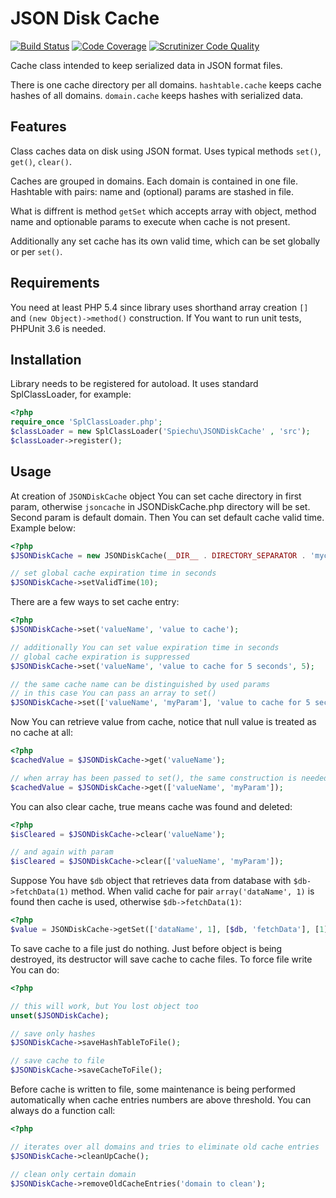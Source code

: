 # JSON Disk Cache

[![Build Status](https://secure.travis-ci.org/spiechu/JSON-Disk-Cache.png)](http://travis-ci.org/spiechu/JSON-Disk-Cache)
[![Code Coverage](https://scrutinizer-ci.com/g/spiechu/JSON-Disk-Cache/badges/coverage.png?b=master)](https://scrutinizer-ci.com/g/spiechu/JSON-Disk-Cache/?branch=master)
[![Scrutinizer Code Quality](https://scrutinizer-ci.com/g/spiechu/JSON-Disk-Cache/badges/quality-score.png?b=master)](https://scrutinizer-ci.com/g/spiechu/JSON-Disk-Cache/?branch=master)

Cache class intended to keep serialized data in JSON format files.

There is one cache directory per all domains. `hashtable.cache` keeps cache hashes of all domains. `domain.cache` keeps hashes with serialized data.

## Features

Class caches data on disk using JSON format. Uses typical methods `set()`, `get()`, `clear()`.

Caches are grouped in domains. Each domain is contained in one file. Hashtable with pairs: name and (optional) params are stashed in file.

What is diffrent is method `getSet` which accepts array with object, method name and optionable params to execute when cache is not present.

Additionally any set cache has its own valid time, which can be set globally or per `set()`.

## Requirements

You need at least PHP 5.4 since library uses shorthand array creation `[]` and `(new Object)->method()` construction.
If You want to run unit tests, PHPUnit 3.6 is needed.

## Installation

Library needs to be registered for autoload. It uses standard SplClassLoader, for example:

```php
<?php
require_once 'SplClassLoader.php';
$classLoader = new SplClassLoader('Spiechu\JSONDiskCache' , 'src');
$classLoader->register();
```

## Usage

At creation of `JSONDiskCache` object You can set cache directory in first param, otherwise `jsoncache` in JSONDiskCache.php directory will be set. Second param is default domain. Then You can set default cache valid time. Example below:

```php
<?php
$JSONDiskCache = new JSONDiskCache(__DIR__ . DIRECTORY_SEPARATOR . 'mycachedir', 'my_domain');

// set global cache expiration time in seconds
$JSONDiskCache->setValidTime(10);
```

There are a few ways to set cache entry:

```php
<?php
$JSONDiskCache->set('valueName', 'value to cache');

// additionally You can set value expiration time in seconds
// global cache expiration is suppressed
$JSONDiskCache->set('valueName', 'value to cache for 5 seconds', 5);

// the same cache name can be distinguished by used params
// in this case You can pass an array to set()
$JSONDiskCache->set(['valueName', 'myParam'], 'value to cache for 5 seconds', 5);
```

Now You can retrieve value from cache, notice that null value is treated as no cache at all:

```php
<?php
$cachedValue = $JSONDiskCache->get('valueName');

// when array has been passed to set(), the same construction is needed in get()
$cachedValue = $JSONDiskCache->get(['valueName', 'myParam']);
```

You can also clear cache, true means cache was found and deleted:

```php
<?php
$isCleared = $JSONDiskCache->clear('valueName');

// and again with param
$isCleared = $JSONDiskCache->clear(['valueName', 'myParam']);
```

Suppose You have `$db` object that retrieves data from database with `$db->fetchData(1)` method. When valid cache for pair `array('dataName', 1)` is found then cache is used, otherwise `$db->fetchData(1)`:

```php
<?php
$value = JSONDiskCache->getSet(['dataName', 1], [$db, 'fetchData'], [1]);
```

To save cache to a file just do nothing. Just before object is being destroyed, its destructor will save cache to cache files. To force file write You can do:

```php
<?php

// this will work, but You lost object too
unset($JSONDiskCache);

// save only hashes
$JSONDiskCache->saveHashTableToFile();

// save cache to file
$JSONDiskCache->saveCacheToFile();
```

Before cache is written to file, some maintenance is being performed automatically when cache entries numbers are above threshold. You can always do a function call:

```php
<?php

// iterates over all domains and tries to eliminate old cache entries
$JSONDiskCache->cleanUpCache();

// clean only certain domain
$JSONDiskCache->removeOldCacheEntries('domain to clean');
```
